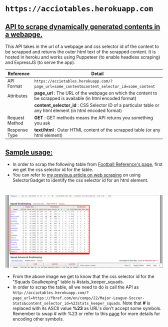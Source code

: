 # `https://acciotables.herokuapp.com`

## <ins>API to scrape dynamically generated contents in a webapge.</ins>

This API takes in the url of a webpage and css selector id of the content to be scrapped and returns the outer html text of the scrapped content. It is hosted in heroku and works using Puppeteer (to enable headless scraping) and ExpressJS (to serve the app). 


| Reference | Detail |
| - | - |
| API Format | `https://acciotables.herokuapp.com/?page_url=some_content&content_selector_id=some_content` |
| Attributes |  **page_url** : The URL of the webpage on which the content to be scrapped is available (in html encoded format)  |
|  | **content_selector_id** : CSS Selector ID of a particular table or any html element (in html encoded format)|
| Request Method | **GET** : GET methods means the API returns you something you ask |
| Response Type | **text/html** : Outer HTML content of the scrapped table (or any html element) |

## <ins> Sample usage:</ins>

* In order to scrap the following table from [Football Reference's page](https://fbref.com/en/comps/22/Major-League-Soccer-Stats), first we get the css selector id for the table. 
* You can refer to  [my previous article on web scraping](https://npranav10.github.io/blog/scraping_fbref_data.html) on using SelectorGadget to identify the css selector id for an html element.

# <img src="https://raw.githubusercontent.com/npranav10/npranav10.github.io/master/blog/scraping-fbref-data/selectorgadget.png" align="center" width="700" />
* From the above image we get to know that the css selector id for the "Squads Goalkeeping" table is #stats_keeper_squads.
* In order to scrap the table, all we need to do is call the API as 
`http://acciotables.herokuapp.com/?page_url=https://fbref.com/en/comps/22/Major-League-Soccer-Stats&content_selector_id=%23stats_keeper_squads`.
 Note that **#** is replaced with its ASCII value **%23** as URL's don't accept some symbols. Remember to swap # with %23 or refer to this [page](https://krypted.com/utilities/html-encoding-reference/) for more details for encoding other symbols.

